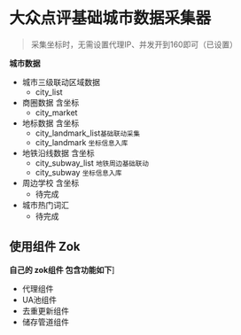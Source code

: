 # 大众点评基础城市数据采集器
> 采集坐标时，无需设置代理IP、并发开到160即可（已设置）

**城市数据**

- 城市三级联动区域数据
    - city_list
- 商圈数据 含坐标
    - city_market
- 地标数据 含坐标
    - city_landmark_list`基础联动采集` 
    - city_landmark `坐标信息入库`
- 地铁沿线数据 含坐标
    - city_subway_list `地铁周边基础联动` 
    - city_subway `坐标信息入库`
- 周边学校 含坐标
    - 待完成
- 城市热门词汇
    - 待完成


## 使用组件 Zok

**自己的 zok组件 包含功能如下**]
- 代理组件
- UA池组件
- 去重更新组件
- 储存管道组件




